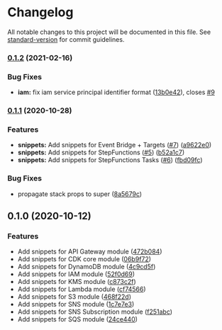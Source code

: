 # Changelog

All notable changes to this project will be documented in this file. See [standard-version](https://github.com/conventional-changelog/standard-version) for commit guidelines.

### [0.1.2](https://github.com/mauricioklein/vscode-cdk-snippets/compare/v0.1.1...v0.1.2) (2021-02-16)


### Bug Fixes

* **iam:** fix iam service principal identifier format ([13b0e42](https://github.com/mauricioklein/vscode-cdk-snippets/commit/13b0e42ab00f4f223ea9b089410d19bae2e4be9d)), closes [#9](https://github.com/mauricioklein/vscode-cdk-snippets/issues/9)

### [0.1.1](https://github.com/mauricioklein/vscode-cdk-snippets/compare/v0.1.0...v0.1.1) (2020-10-28)


### Features

* **snippets:** Add snippets for Event Bridge + Targets ([#7](https://github.com/mauricioklein/vscode-cdk-snippets/issues/7)) ([a9622e0](https://github.com/mauricioklein/vscode-cdk-snippets/commit/a9622e08068b43fd85b65dbe733ae31e02020bb9))
* **snippets:** Add snippets for StepFunctions ([#5](https://github.com/mauricioklein/vscode-cdk-snippets/issues/5)) ([b52a1c7](https://github.com/mauricioklein/vscode-cdk-snippets/commit/b52a1c7693283f1353d062a23922b3bc00faf663))
* **snippets:** Add snippets for StepFunctions Tasks ([#6](https://github.com/mauricioklein/vscode-cdk-snippets/issues/6)) ([fbd09fc](https://github.com/mauricioklein/vscode-cdk-snippets/commit/fbd09fcb82234498375c023ff0fa7feeab7d3db2))


### Bug Fixes

* propagate stack props to super ([8a5679c](https://github.com/mauricioklein/vscode-cdk-snippets/commit/8a5679c74b1083bdd0890c78a276a697ae47d076))

## 0.1.0 (2020-10-12)


### Features

* Add snippets for API Gateway module ([472b084](https://github.com/mauricioklein/vscode-cdk-snippets/commit/472b084e9c679070c0cd81b86b0cea34ed8d6b47))
* Add snippets for CDK core module ([06b9f72](https://github.com/mauricioklein/vscode-cdk-snippets/commit/06b9f721c23043cbe48d39e0e74f30962ef5d32e))
* Add snippets for DynamoDB module ([4c9cd5f](https://github.com/mauricioklein/vscode-cdk-snippets/commit/4c9cd5faf094089ea2ba183524b2f83a5a387c63))
* Add snippets for IAM module ([52f0d69](https://github.com/mauricioklein/vscode-cdk-snippets/commit/52f0d694d12f6eaeee80a861508ba4c69c5a1e8a))
* Add snippets for KMS module ([c873c2f](https://github.com/mauricioklein/vscode-cdk-snippets/commit/c873c2f8322947e8059a358c4ab3da5e05feee9d))
* Add snippets for Lambda module ([cf74566](https://github.com/mauricioklein/vscode-cdk-snippets/commit/cf74566e2f5070dbc8ddff2ec6d04fdc2ef29f5a))
* Add snippets for S3 module ([468f22d](https://github.com/mauricioklein/vscode-cdk-snippets/commit/468f22d4b649712156199aae6ff29e34e8e4db46))
* Add snippets for SNS module ([1c7e7e3](https://github.com/mauricioklein/vscode-cdk-snippets/commit/1c7e7e31dfadb4c7179ffd9cb10a828a4f113a0e))
* Add snippets for SNS Subscription module ([f251abc](https://github.com/mauricioklein/vscode-cdk-snippets/commit/f251abc03e6050931fe206ca061f5fe7141832f4))
* Add snippets for SQS module ([24ce440](https://github.com/mauricioklein/vscode-cdk-snippets/commit/24ce440950554777b3020194c0ecfcba959a1f40))
